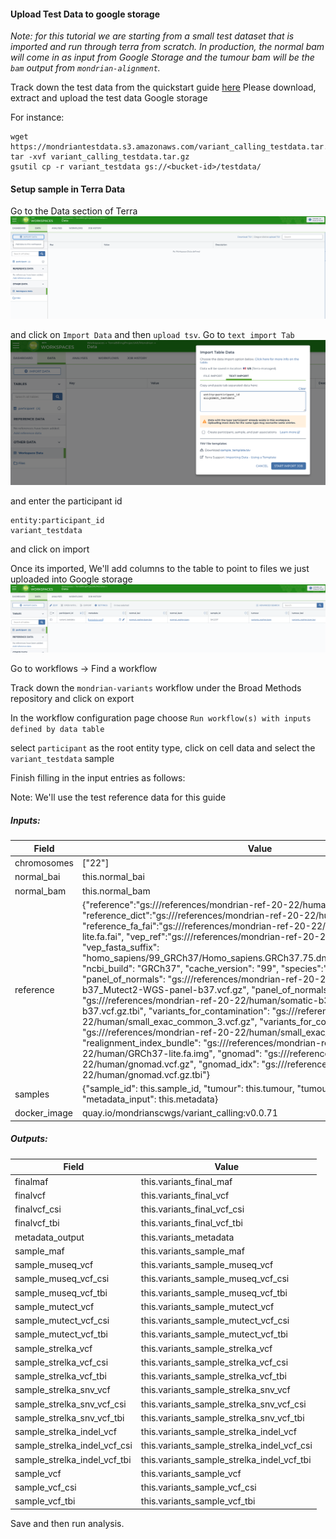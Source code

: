 #### Upload Test Data to google storage


*Note: for this tutorial we are starting from a small test dataset that is imported and run through terra from scratch. In production, the normal bam will come in as input from Google Storage and the tumour bam will be the `bam` output from `mondrian-alignment`.*



Track down the test data from the quickstart guide [here](../quickstart/haplotype_calling.md) Please download, extract and upload the test data Google storage


For instance:
```
wget https://mondriantestdata.s3.amazonaws.com/variant_calling_testdata.tar.gz
tar -xvf variant_calling_testdata.tar.gz
gsutil cp -r variant_testdata gs://<bucket-id>/testdata/
```


#### Setup sample in Terra Data

Go to the Data section of Terra
![Terra_Data](../assets/terra_data_import_data.png)

and click on `Import Data` and then `upload tsv`. Go to `text import Tab`
![Terra Alignment Data](../assets/terra_data_import_data_alignment_1.png)

and enter the participant id
```
entity:participant_id
variant_testdata
```
and click on import

Once its imported, We'll add columns to the table to point to files we just uploaded into Google storage
![Terra Variant Data](../assets/terra_data_import_data_variants.png)


Go to workflows -> Find a workflow


Track down the `mondrian-variants` workflow under the Broad Methods repository and click on export


In the workflow configuration page
choose 
`Run workflow(s) with inputs defined by data table`

select `participant` as the root entity type, click on cell data and select the `variant_testdata` sample


Finish filling in the input entries as follows:

Note: We'll use the test reference data for this guide

##### Inputs:

| Field | Value |
|-------|-------|
| chromosomes | ["22"] |
| normal_bai | this.normal_bai |
| normal_bam | this.normal_bam |
| reference | {"reference":"gs://<bucket-id>/references/mondrian-ref-20-22/human/GRCh37-lite.fa", "reference_dict":"gs://<bucket-id>/references/mondrian-ref-20-22/human/GRCh37-lite.dict", "reference_fa_fai":"gs://<bucket-id>/references/mondrian-ref-20-22/human/GRCh37-lite.fa.fai", "vep_ref":"gs://<bucket-id>/references/mondrian-ref-20-22/vep.tar", "vep_fasta_suffix": "homo_sapiens/99_GRCh37/Homo_sapiens.GRCh37.75.dna.primary_assembly.fa.gz", "ncbi_build": "GRCh37", "cache_version": "99", "species":"homo_sapiens", "panel_of_normals": "gs://<bucket-id>/references/mondrian-ref-20-22/human/somatic-b37_Mutect2-WGS-panel-b37.vcf.gz", "panel_of_normals_idx": "gs://<bucket-id>/references/mondrian-ref-20-22/human/somatic-b37_Mutect2-WGS-panel-b37.vcf.gz.tbi", "variants_for_contamination": "gs://<bucket-id>/references/mondrian-ref-20-22/human/small_exac_common_3.vcf.gz", "variants_for_contamination_idx": "gs://<bucket-id>/references/mondrian-ref-20-22/human/small_exac_common_3.vcf.gz.tbi", "realignment_index_bundle": "gs://<bucket-id>/references/mondrian-ref-20-22/human/GRCh37-lite.fa.img", "gnomad": "gs://<bucket-id>/references/mondrian-ref-20-22/human/gnomad.vcf.gz", "gnomad_idx": "gs://<bucket-id>/references/mondrian-ref-20-22/human/gnomad.vcf.gz.tbi"} |
| samples | {"sample_id": this.sample_id, "tumour": this.tumour, "tumour_bai": this.tumour_bai, "metadata_input": this.metadata} |
| docker_image | quay.io/mondrianscwgs/variant_calling:v0.0.71 |


##### Outputs:

| Field | Value |
|-------|-------|
| finalmaf | this.variants_final_maf|
| finalvcf | this.variants_final_vcf|
| finalvcf_csi | this.variants_final_vcf_csi|
| finalvcf_tbi | this.variants_final_vcf_tbi|
| metadata_output | this.variants_metadata |
| sample_maf | this.variants_sample_maf|
| sample_museq_vcf | this.variants_sample_museq_vcf |
| sample_museq_vcf_csi | this.variants_sample_museq_vcf_csi|
| sample_museq_vcf_tbi | this.variants_sample_museq_vcf_tbi|
| sample_mutect_vcf | this.variants_sample_mutect_vcf |
| sample_mutect_vcf_csi | this.variants_sample_mutect_vcf_csi|
| sample_mutect_vcf_tbi | this.variants_sample_mutect_vcf_tbi|
| sample_strelka_vcf | this.variants_sample_strelka_vcf |
| sample_strelka_vcf_csi | this.variants_sample_strelka_vcf_csi|
| sample_strelka_vcf_tbi | this.variants_sample_strelka_vcf_tbi|
| sample_strelka_snv_vcf | this.variants_sample_strelka_snv_vcf |
| sample_strelka_snv_vcf_csi | this.variants_sample_strelka_snv_vcf_csi|
| sample_strelka_snv_vcf_tbi | this.variants_sample_strelka_snv_vcf_tbi|
| sample_strelka_indel_vcf | this.variants_sample_strelka_indel_vcf |
| sample_strelka_indel_vcf_csi | this.variants_sample_strelka_indel_vcf_csi|
| sample_strelka_indel_vcf_tbi | this.variants_sample_strelka_indel_vcf_tbi|
| sample_vcf | this.variants_sample_vcf |
| sample_vcf_csi | this.variants_sample_vcf_csi |
| sample_vcf_tbi | this.variants_sample_vcf_tbi |


Save and then run analysis. 